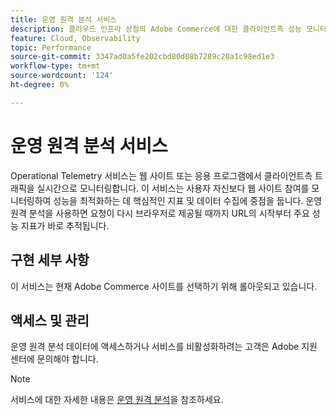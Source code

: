 ```yaml
---
title: 운영 원격 분석 서비스
description: 클라우드 인프라 상점의 Adobe Commerce에 대한 클라이언트측 성능 모니터링에 대해 알아봅니다.
feature: Cloud, Observability
topic: Performance
source-git-commit: 3347ad0a5fe202cbd80d08b7289c20a1c98ed1e3
workflow-type: tm+mt
source-wordcount: '124'
ht-degree: 0%

---
```



# 운영 원격 분석 서비스

Operational Telemetry 서비스는 웹 사이트 또는 응용 프로그램에서 클라이언트측 트래픽을 실시간으로 모니터링합니다. 이 서비스는 사용자 자신보다 웹 사이트 참여를 모니터링하여 성능을 최적화하는 데 핵심적인 지표 및 데이터 수집에 중점을 둡니다. 운영 원격 분석을 사용하면 요청이 다시 브라우저로 제공될 때까지 URL의 시작부터 주요 성능 지표가 바로 추적됩니다.

## 구현 세부 사항

이 서비스는 현재 Adobe Commerce 사이트를 선택하기 위해 롤아웃되고 있습니다.

## 액세스 및 관리

운영 원격 분석 데이터에 액세스하거나 서비스를 비활성화하려는 고객은 Adobe 지원 센터에 문의해야 합니다.

>[!NOTE]
>
>서비스에 대한 자세한 내용은 [운영 원격 분석](https://www.aem.live/docs/operational-telemetry)을 참조하세요.
